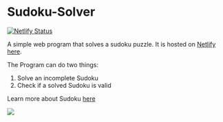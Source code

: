 # Sudoku-Solver
[![Netlify Status](https://api.netlify.com/api/v1/badges/b5ce506c-3263-40f9-a9c2-942af78cf9ca/deploy-status)](https://zealous-johnson-2daa08.netlify.app/)

A simple web program that solves a sudoku puzzle.
It is hosted on [Netlify here](https://zealous-johnson-2daa08.netlify.app/).

The Program can do two things:
1. Solve an incomplete Sudoku
2. Check if a solved Sudoku is valid

Learn more about Sudoku [here](https://en.wikipedia.org/wiki/Sudoku)

<img src="https://lh3.googleusercontent.com/pw/ACtC-3f2iueKeveZWK7Pke3stBB61oq9r9Qo-wBE88n30fMXRPpBxsuRtotD1tjzADtib70I1FMbeYsrLJu4v7TbDQLUiCbrZxu18wtYpdw7JTJikLXJQrre6PHLSheFfGnLyXyRiJehp6AqT6Wr-H9Mnnqy2Q=w1915-h607-no">
